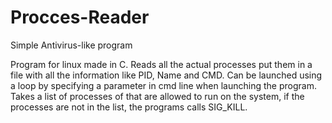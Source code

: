# Procces-Reader
Simple Antivirus-like program

Program for linux made in C. Reads all the actual processes put them in a file with all the information like PID, Name and CMD. Can be launched using a loop by specifying a parameter in cmd line when launching the program. Takes a list of processes of that are allowed to run on the system, if the processes are not in the list, the programs calls SIG_KILL.
